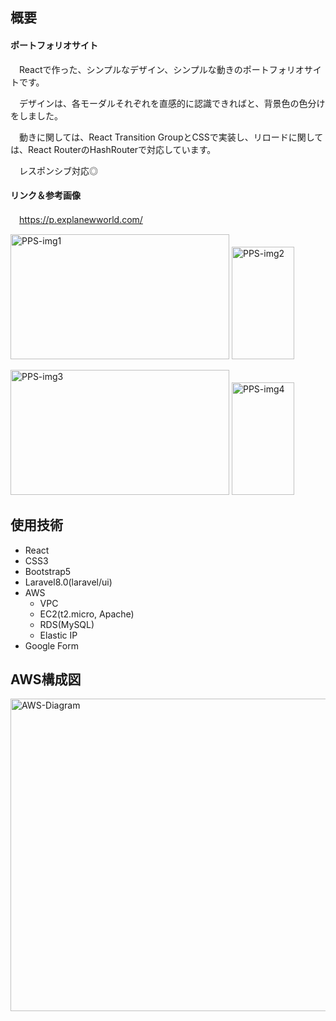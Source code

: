## 概要
#### ポートフォリオサイト
　Reactで作った、シンプルなデザイン、シンプルな動きのポートフォリオサイトです。
 
　デザインは、各モーダルそれぞれを直感的に認識できればと、背景色の色分けをしました。
 
　動きに関しては、React Transition GroupとCSSで実装し、リロードに関しては、React RouterのHashRouterで対応しています。
  
　レスポンシブ対応◎

#### リンク＆参考画像
　https://p.explanewworld.com/
 

 <img width="350" height="200" alt="PPS-img1" src="https://user-images.githubusercontent.com/78603215/112627553-1f288880-8e75-11eb-9f3b-4b123ea50bd0.png"> <img width="100" height="180" alt="PPS-img2" src="https://user-images.githubusercontent.com/78603215/112627565-22237900-8e75-11eb-860b-f9d06c161b0a.png"> 

<img width="350" height="200" alt="PPS-img3" src="https://user-images.githubusercontent.com/78603215/112629894-39179a80-8e78-11eb-8f1d-6edcc1e1af31.png"> <img width="100" height="180" alt="PPS-img4" src="https://user-images.githubusercontent.com/78603215/112629925-43399900-8e78-11eb-94b7-99a69b23812f.png">
 
## 使用技術
- React
- CSS3
- Bootstrap5
- Laravel8.0(laravel/ui)
- AWS
  - VPC
  - EC2(t2.micro, Apache)
  - RDS(MySQL)
  - Elastic IP
- Google Form 

## AWS構成図
<img width="600" height="500" alt="AWS-Diagram" src="https://user-images.githubusercontent.com/78603215/112346882-bb358100-8d09-11eb-8083-904aba89cd51.png">
